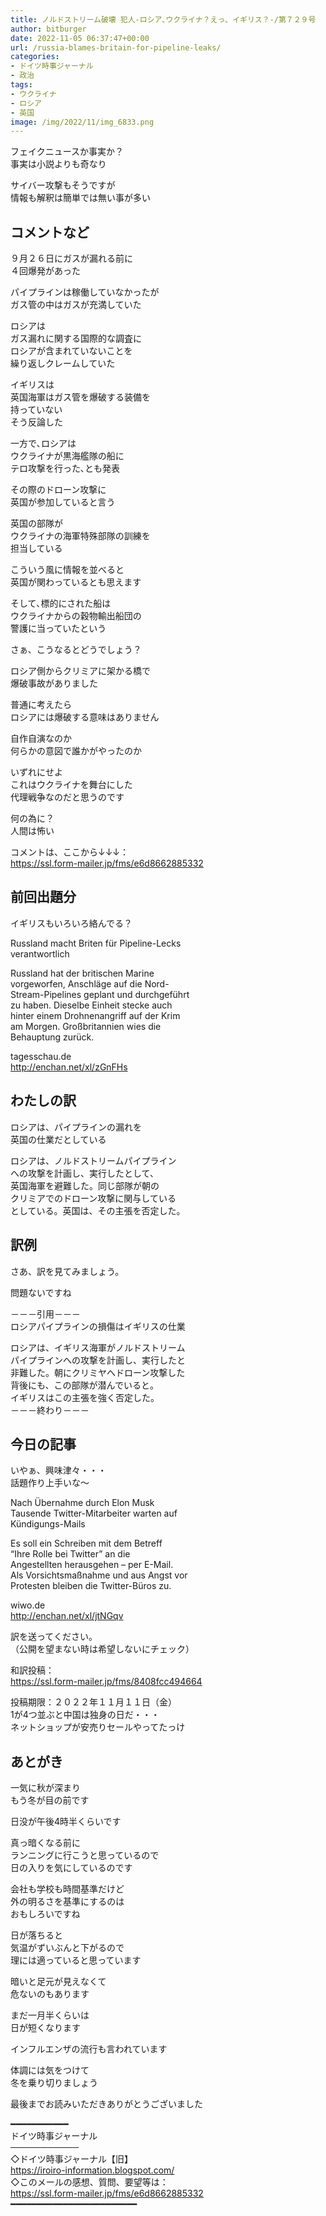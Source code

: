 ```yaml
---
title: ノルドストリーム破壊 犯人-ロシア､ウクライナ？えっ、イギリス？-/第７２９号
author: bitburger
date: 2022-11-05 06:37:47+00:00
url: /russia-blames-britain-for-pipeline-leaks/
categories:
- ドイツ時事ジャーナル
- 政治
tags:
- ウクライナ
- ロシア
- 英国
image: /img/2022/11/img_6833.png
---
```

フェイクニュースか事実か？  
事実は小説よりも奇なり

サイバー攻撃もそうですが  
情報も解釈は簡単では無い事が多い

## コメントなど 

９月２６日にガスが漏れる前に  
４回爆発があった

パイプラインは稼働していなかったが  
ガス管の中はガスが充満していた

ロシアは  
ガス漏れに関する国際的な調査に  
ロシアが含まれていないことを  
繰り返しクレームしていた

イギリスは  
英国海軍はガス管を爆破する装備を  
持っていない  
そう反論した

一方で､ロシアは  
ウクライナが黒海艦隊の船に  
テロ攻撃を行った､とも発表

その際のドローン攻撃に  
英国が参加していると言う

英国の部隊が  
ウクライナの海軍特殊部隊の訓練を  
担当している

こういう風に情報を並べると  
英国が関わっているとも思えます

そして､標的にされた船は  
ウクライナからの穀物輸出船団の  
警護に当っていたという

さぁ、こうなるとどうでしょう？

ロシア側からクリミアに架かる橋で  
爆破事故がありました

普通に考えたら  
ロシアには爆破する意味はありません

自作自演なのか  
何らかの意図で誰かがやったのか

いずれにせよ  
これはウクライナを舞台にした  
代理戦争なのだと思うのです

何の為に？  
人間は怖い

コメントは、ここから↓↓↓：  
<https://ssl.form-mailer.jp/fms/e6d8662885332>

## 前回出題分 

イギリスもいろいろ絡んでる？

Russland macht Briten für Pipeline-Lecks  
verantwortlich

Russland hat der britischen Marine  
vorgeworfen, Anschläge auf die Nord-  
Stream-Pipelines geplant und durchgeführt  
zu haben. Dieselbe Einheit stecke auch  
hinter einem Drohnenangriff auf der Krim  
am Morgen. Großbritannien wies die  
Behauptung zurück.

tagesschau.de  
<http://enchan.net/xl/zGnFHs>

## わたしの訳 

ロシアは、パイプラインの漏れを  
英国の仕業だとしている

ロシアは、ノルドストリームパイプライン  
への攻撃を計画し、実行したとして、  
英国海軍を避難した。同じ部隊が朝の  
クリミアでのドローン攻撃に関与している  
としている。英国は、その主張を否定した。

## 訳例 

さあ、訳を見てみましょう。

問題ないですね

－－－引用－－－  
ロシアパイプラインの損傷はイギリスの仕業

ロシアは、イギリス海軍がノルドストリーム  
パイプラインへの攻撃を計画し、実行したと  
非難した。朝にクリミヤへドローン攻撃した  
背後にも、この部隊が潜んでいると。  
イギリスはこの主張を強く否定した。  
－－－終わり－－－

## 今日の記事 

いやぁ、興味津々・・・  
話題作り上手いな～

Nach Übernahme durch Elon Musk  
Tausende Twitter-Mitarbeiter warten auf  
Kündigungs-Mails

Es soll ein Schreiben mit dem Betreff  
&#8220;Ihre Rolle bei Twitter&#8221; an die  
Angestellten herausgehen &#8211; per E-Mail.  
Als Vorsichtsmaßnahme und aus Angst vor  
Protesten bleiben die Twitter-Büros zu.

wiwo.de  
<http://enchan.net/xl/jtNGqv>

訳を送ってください。  
（公開を望まない時は希望しないにチェック）

和訳投稿：  
<https://ssl.form-mailer.jp/fms/8408fcc494664>

投稿期限：２０２２年１１月１１日（金）  
1が4つ並ぶと中国は独身の日だ・・・  
ネットショップが安売りセールやってたっけ

## あとがき 

一気に秋が深まり  
もう冬が目の前です

日没が午後4時半くらいです

真っ暗くなる前に  
ランニングに行こうと思っているので  
日の入りを気にしているのです

会社も学校も時間基準だけど  
外の明るさを基準にするのは  
おもしろいですね

日が落ちると  
気温がずいぶんと下がるので  
理には適っていると思っています

暗いと足元が見えなくて  
危ないのもあります

まだ一月半くらいは  
日が短くなります

インフルエンザの流行も言われています

体調には気をつけて  
冬を乗り切りましょう

最後までお読みいただきありがとうございました

━━━━━━━━━━━  
ドイツ時事ジャーナル  
───────────  
◇ドイツ時事ジャーナル【旧】  
<https://iroiro-information.blogspot.com/>  
◇このメールの感想、質問、要望等は：  
<https://ssl.form-mailer.jp/fms/e6d8662885332>  
━━━━━━━━━━━━━━━━━━━━━━━━